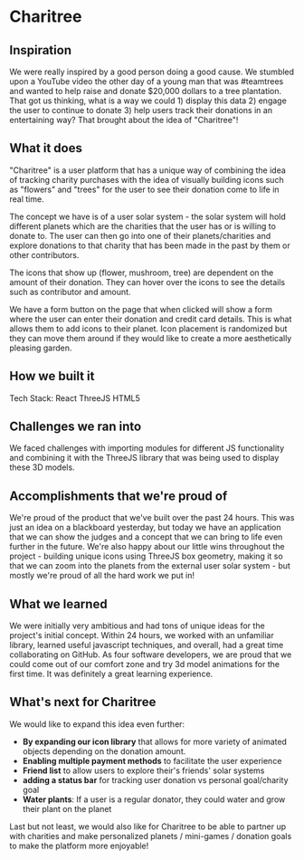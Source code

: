 # Charitree

## Inspiration
We were really inspired by a good person doing a good cause. We stumbled upon a YouTube video the other day of a young man that was #teamtrees and wanted to help raise and donate $20,000 dollars to a tree plantation. That got us thinking, what is a way we could 1) display this data 2) engage the user to continue to donate 3) help users track their donations in an entertaining way? That brought about the idea of "Charitree"! 

## What it does
"Charitree" is a user platform that has a unique way of combining the idea of tracking charity purchases with the idea of visually building icons such as "flowers" and "trees" for the user to see their donation come to life in real time. 

The concept we have is of a user solar system - the solar system will hold different planets which are the charities that the user has or is willing to donate to. The user can then go into one of their planets/charities and explore donations to that charity that has been made in the past by them or other contributors. 

The icons that show up (flower, mushroom, tree) are dependent on the amount of their donation. They can hover over the icons to see the details such as contributor and amount. 

We have a form button on the page that when clicked will show a form where the user can enter their donation and credit card details. This is what allows them to add icons to their planet. Icon placement is randomized but they can move them around if they would like to create a more aesthetically pleasing garden.

## How we built it
Tech Stack:
React 
ThreeJS
HTML5

## Challenges we ran into
We faced challenges with importing modules for different JS functionality and combining it with the ThreeJS library that was being used to display these 3D models.

## Accomplishments that we're proud of
We're proud of the product that we've built over the past 24 hours. This was just an idea on a blackboard yesterday, but today we have an application that we can show the judges and a concept that we can bring to life even further in the future. We're also happy about our little wins throughout the project - building unique icons using ThreeJS box geometry, making it so that we can zoom into the planets from the external user solar system - but mostly we're proud of all the hard work we put in!

## What we learned
We were initially very ambitious and had tons of unique ideas for the project's initial concept. Within 24 hours, we worked with an unfamiliar library, learned useful javascript techniques, and overall, had a great time collaborating on GitHub. As four software developers, we are proud that we could come out of our comfort zone and try 3d model animations for the first time. It was definitely a great learning experience.

## What's next for Charitree
We would like to expand this idea even further: 
- **By expanding our icon library** that allows for more variety of animated objects depending on the donation amount.
- **Enabling multiple payment methods** to facilitate the user experience
- **Friend list** to allow users to explore their's friends' solar systems
- **adding a status bar** for tracking user donation vs personal goal/charity goal
- **Water plants**: If a user is a regular donator, they could water and grow their plant on the planet

Last but not least, we would also like for Charitree to be able to partner up with charities and make personalized planets / mini-games / donation goals to make the platform more enjoyable! 
